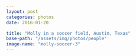 ```yaml
---
layout: post
categories: photos
date: 2016-01-20

title: "Molly in a soccer field, Austin, Texas"
base-path: "/assets/img/photos/people"
image-name: "molly-soccer-3"
---
```


